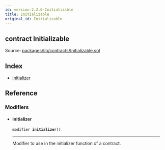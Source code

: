 ```yaml
---
id: version-2.2.0-Initializable
title: Initializable
original_id: Initializable
---
```


<div class="contract-doc"><div class="contract"><h2 class="contract-header"><span class="contract-kind">contract</span> Initializable</h2><div class="source">Source: <a href="https://github.com/zeppelinos/zos/blob/v2.2.0/packages/lib/contracts/Initializable.sol" target="_blank">packages/lib/contracts/Initializable.sol</a></div></div><div class="index"><h2>Index</h2><ul><li><a href="Initializable.html#initializer">initializer</a></li></ul></div><div class="reference"><h2>Reference</h2><div class="modifiers"><h3>Modifiers</h3><ul><li><div class="item modifier"><span id="initializer" class="anchor-marker"></span><h4 class="name">initializer</h4><div class="body"><code class="signature">modifier <strong>initializer</strong><span>() </span></code><hr/><div class="description"><p>Modifier to use in the initializer function of a contract.</p></div></div></div></li></ul></div></div></div>
